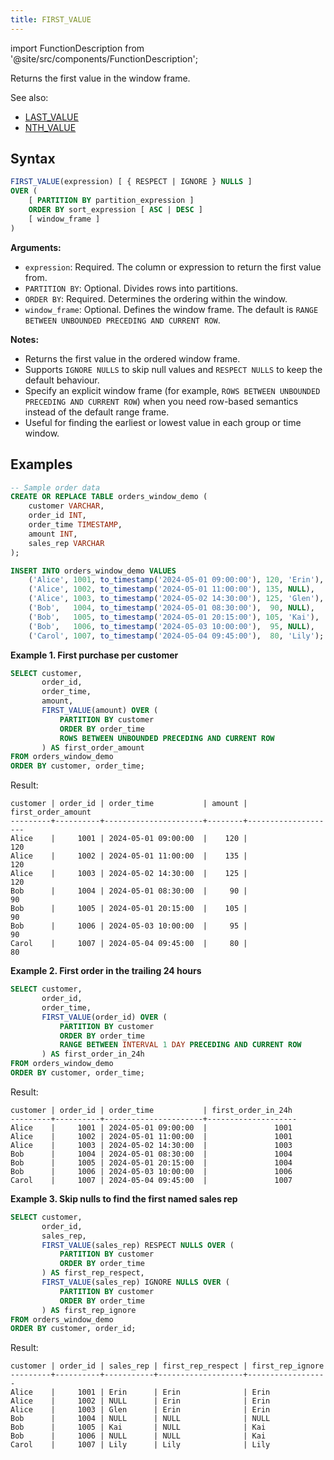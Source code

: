 ```yaml
---
title: FIRST_VALUE
---
```


import FunctionDescription from '@site/src/components/FunctionDescription';

<FunctionDescription description="Introduced or updated: v1.2.697"/>

Returns the first value in the window frame.

See also:

- [LAST_VALUE](last-value.md)
- [NTH_VALUE](nth-value.md)

## Syntax

```sql
FIRST_VALUE(expression) [ { RESPECT | IGNORE } NULLS ]
OVER (
    [ PARTITION BY partition_expression ]
    ORDER BY sort_expression [ ASC | DESC ]
    [ window_frame ]
)
```

**Arguments:**
- `expression`: Required. The column or expression to return the first value from.
- `PARTITION BY`: Optional. Divides rows into partitions.
- `ORDER BY`: Required. Determines the ordering within the window.
- `window_frame`: Optional. Defines the window frame. The default is `RANGE BETWEEN UNBOUNDED PRECEDING AND CURRENT ROW`.

**Notes:**
- Returns the first value in the ordered window frame.
- Supports `IGNORE NULLS` to skip null values and `RESPECT NULLS` to keep the default behaviour.
- Specify an explicit window frame (for example, `ROWS BETWEEN UNBOUNDED PRECEDING AND CURRENT ROW`) when you need row-based semantics instead of the default range frame.
- Useful for finding the earliest or lowest value in each group or time window.

## Examples

```sql
-- Sample order data
CREATE OR REPLACE TABLE orders_window_demo (
    customer VARCHAR,
    order_id INT,
    order_time TIMESTAMP,
    amount INT,
    sales_rep VARCHAR
);

INSERT INTO orders_window_demo VALUES
    ('Alice', 1001, to_timestamp('2024-05-01 09:00:00'), 120, 'Erin'),
    ('Alice', 1002, to_timestamp('2024-05-01 11:00:00'), 135, NULL),
    ('Alice', 1003, to_timestamp('2024-05-02 14:30:00'), 125, 'Glen'),
    ('Bob',   1004, to_timestamp('2024-05-01 08:30:00'),  90, NULL),
    ('Bob',   1005, to_timestamp('2024-05-01 20:15:00'), 105, 'Kai'),
    ('Bob',   1006, to_timestamp('2024-05-03 10:00:00'),  95, NULL),
    ('Carol', 1007, to_timestamp('2024-05-04 09:45:00'),  80, 'Lily');
```

**Example 1. First purchase per customer**

```sql
SELECT customer,
       order_id,
       order_time,
       amount,
       FIRST_VALUE(amount) OVER (
           PARTITION BY customer
           ORDER BY order_time
           ROWS BETWEEN UNBOUNDED PRECEDING AND CURRENT ROW
       ) AS first_order_amount
FROM orders_window_demo
ORDER BY customer, order_time;
```

Result:
```
customer | order_id | order_time           | amount | first_order_amount
---------+----------+----------------------+--------+--------------------
Alice    |     1001 | 2024-05-01 09:00:00  |    120 |                120
Alice    |     1002 | 2024-05-01 11:00:00  |    135 |                120
Alice    |     1003 | 2024-05-02 14:30:00  |    125 |                120
Bob      |     1004 | 2024-05-01 08:30:00  |     90 |                 90
Bob      |     1005 | 2024-05-01 20:15:00  |    105 |                 90
Bob      |     1006 | 2024-05-03 10:00:00  |     95 |                 90
Carol    |     1007 | 2024-05-04 09:45:00  |     80 |                 80
```

**Example 2. First order in the trailing 24 hours**

```sql
SELECT customer,
       order_id,
       order_time,
       FIRST_VALUE(order_id) OVER (
           PARTITION BY customer
           ORDER BY order_time
           RANGE BETWEEN INTERVAL 1 DAY PRECEDING AND CURRENT ROW
       ) AS first_order_in_24h
FROM orders_window_demo
ORDER BY customer, order_time;
```

Result:
```
customer | order_id | order_time           | first_order_in_24h
---------+----------+----------------------+--------------------
Alice    |     1001 | 2024-05-01 09:00:00  |               1001
Alice    |     1002 | 2024-05-01 11:00:00  |               1001
Alice    |     1003 | 2024-05-02 14:30:00  |               1003
Bob      |     1004 | 2024-05-01 08:30:00  |               1004
Bob      |     1005 | 2024-05-01 20:15:00  |               1004
Bob      |     1006 | 2024-05-03 10:00:00  |               1006
Carol    |     1007 | 2024-05-04 09:45:00  |               1007
```

**Example 3. Skip nulls to find the first named sales rep**

```sql
SELECT customer,
       order_id,
       sales_rep,
       FIRST_VALUE(sales_rep) RESPECT NULLS OVER (
           PARTITION BY customer
           ORDER BY order_time
       ) AS first_rep_respect,
       FIRST_VALUE(sales_rep) IGNORE NULLS OVER (
           PARTITION BY customer
           ORDER BY order_time
       ) AS first_rep_ignore
FROM orders_window_demo
ORDER BY customer, order_id;
```

Result:
```
customer | order_id | sales_rep | first_rep_respect | first_rep_ignore
---------+----------+-----------+-------------------+------------------
Alice    |     1001 | Erin      | Erin              | Erin
Alice    |     1002 | NULL      | Erin              | Erin
Alice    |     1003 | Glen      | Erin              | Erin
Bob      |     1004 | NULL      | NULL              | NULL
Bob      |     1005 | Kai       | NULL              | Kai
Bob      |     1006 | NULL      | NULL              | Kai
Carol    |     1007 | Lily      | Lily              | Lily
```
